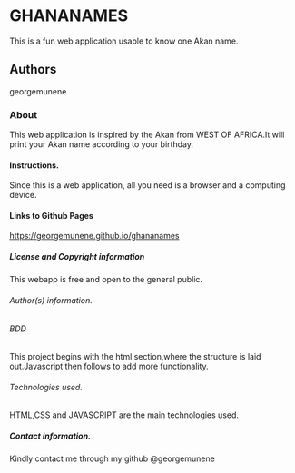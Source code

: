 # GHANANAMES
This is a fun web application usable to know one Akan name.

## Authors
georgemunene

### About
This web application is inspired by the Akan from WEST OF AFRICA.It will print your Akan name according to your birthday.

#### Instructions.
Since this is a web application, all you need is a browser and a computing device.

#### Links to Github Pages
https://georgemunene.github.io/ghananames

##### License and Copyright information
This webapp is free and open to the general public.

###### Author(s) information.

###### BDD
This project begins with the html section,where the structure is laid out.Javascript then follows to add more functionality.

###### Technologies used.
HTML,CSS and JAVASCRIPT are the main technologies used.

##### Contact information.
Kindly contact me through my github @georgemunene
 